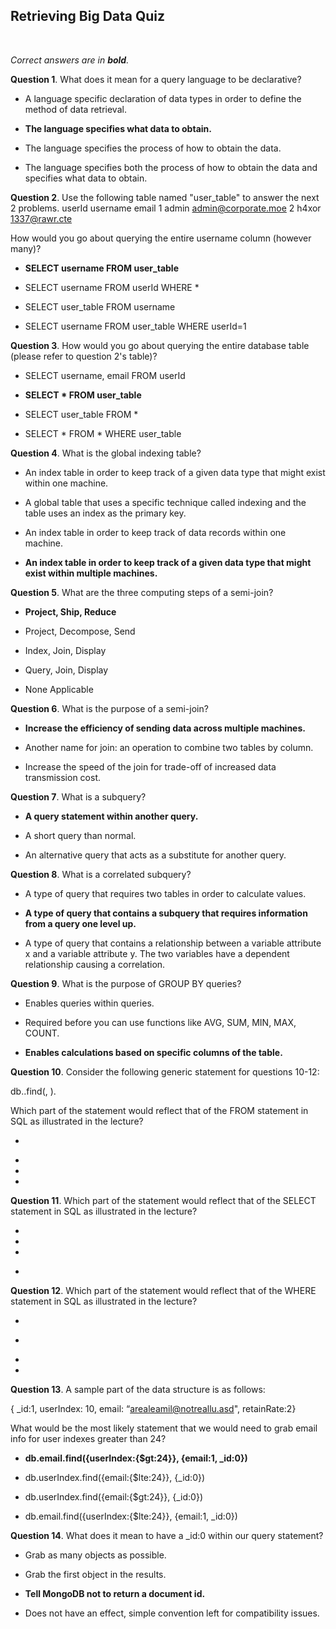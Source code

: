 ## Retrieving Big Data Quiz
<br>

_Correct answers are in **bold**._
<br>


**Question 1**. What does it mean for a query language to be declarative?

* A language specific declaration of data types in order to define the method of data retrieval.

* **The language specifies what data to obtain.**

* The language specifies the process of how to obtain the data.

* The language specifies both the process of how to obtain the data and specifies what data to obtain.


**Question 2**. Use the following table named "user_table" to answer the next 2 problems.
userId	username	email
1	admin	admin@corporate.moe
2	h4xor	1337@rawr.cte

How would you go about querying the entire username column (however many)?

* **SELECT username FROM user_table**

* SELECT username FROM userId WHERE *

* SELECT user_table FROM username

* SELECT username FROM user_table WHERE userId=1


**Question 3**. How would you go about querying the entire database table (please refer to question 2's table)?

* SELECT username, email FROM userId

* **SELECT * FROM user_table**

* SELECT user_table FROM *

* SELECT * FROM * WHERE user_table


**Question 4**. What is the global indexing table?

* An index table in order to keep track of a given data type that might exist within one machine.

* A global table that uses a specific technique called indexing and the table uses an index as the primary key.

* An index table in order to keep track of data records within one machine.

* **An index table in order to keep track of a given data type that might exist within multiple machines.**


**Question 5**. What are the three computing steps of a semi-join?

* **Project, Ship, Reduce**

* Project, Decompose, Send

* Index, Join, Display

* Query, Join, Display

* None Applicable


**Question 6**. What is the purpose of a semi-join?

* **Increase the efficiency of sending data across multiple machines.**

* Another name for join: an operation to combine two tables by column.

* Increase the speed of the join for trade-off of increased data transmission cost.


**Question 7**. What is a subquery?

* **A query statement within another query.**

* A short query than normal.

* An alternative query that acts as a substitute for another query.


**Question 8**. What is a correlated subquery?

* A type of query that requires two tables in order to calculate values.

* **A type of query that contains a subquery that requires information from a query one level up.**

* A type of query that contains a relationship between a variable attribute x and a variable attribute y. The two variables have a dependent relationship causing a correlation.

**Question 9**. What is the purpose of GROUP BY queries?

* Enables queries within queries.

* Required before you can use functions like AVG, SUM, MIN, MAX, COUNT.

* **Enables calculations based on specific columns of the table.**


**Question 10**. Consider the following generic statement for questions 10-12:

db.<collection>.find(<query filter>, <projection>).<cursor modifier>

Which part of the statement would reflect that of the FROM statement in SQL as illustrated in the lecture?

* **<collection>**

* <projection>

* <query filter>

* <cursor modifier>


**Question 11**. Which part of the statement would reflect that of the SELECT statement in SQL as illustrated in the lecture?

* <query filter>

* <collection>

* <cursor modifier>

* **<projection>**


**Question 12**. Which part of the statement would reflect that of the WHERE statement in SQL as illustrated in the lecture?

* <collection>

* **<query filter>**

* <projection>

* <cursor modifier>


**Question 13**. A sample part of the data structure is as follows:

{ _id:1, userIndex: 10, email: “arealeamil@notreallu.asd", retainRate:2}

What would be the most likely statement that we would need to grab email info for user indexes greater than 24?

* **db.email.find({userIndex:{$gt:24}}, {email:1, _id:0})**

* db.userIndex.find({email:{$lte:24}}, {_id:0})

* db.userIndex.find({email:{$gt:24}}, {_id:0})

* db.email.find({userIndex:{$lte:24}}, {email:1, _id:0})


**Question 14**. What does it mean to have a _id:0 within our query statement?

* Grab as many objects as possible.

* Grab the first object in the results.

* **Tell MongoDB not to return a document id.**

* Does not have an effect, simple convention left for compatibility issues.
